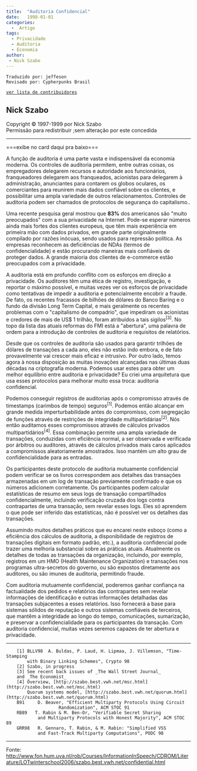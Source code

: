 ```yaml
---
title:  "Auditoria Confidencial"
date:   1998-01-01
categories:
  -  Artigo
tags:
  - Privacidade
  - Auditoria
  - Economia
author:
 - Nick Szabo
---
```


```
Traduzido por: jeffeson
Revisado por: Cypherpunks Brasil
```
[```ver lista de contribuidores```](/about/#contribuidores)

## Nick Szabo  

Copyright © 1997-1999 por Nick Szabo  
Permissão para redistribuir ;sem alteração por este concedida

---

===exibe no card daqui pra baixo===

A função de auditoria é uma parte vasta e indispensável da economia moderna. Os controles de auditoria permitem, entre outras coisas, os empregadores delegarem recursos e autoridade aos funcionários, franqueadores delegarem aos franqueados, acionistas para delegarem à administração, anunciantes para contarem os globos oculares, os comerciantes para reunirem mais dados confiável sobre os clientes, e possibilitar uma ampla variedade de outros relacionamentos. Controles de auditoria podem ser chamados de protocolos de segurança do capitalismo..

Uma recente pesquisa geral mostrou que **83%** dos americanos são "muito preocupados" com a sua privacidade na Internet. Pode-se esperar números ainda mais fortes dos clientes europeus, que têm mais experiência em primeira mão com dados privados, em grande parte originalmente compilado por razões inócuas, sendo usados para repressão política. As empresas reconhecem as deficiências de NDAs (termos de confidencialidade) e estão procurando maneiras mais confiáveis de proteger dados. A grande maioria dos clientes de e-commerce estão preocupados com a privacidade.

A auditoria está em profundo conflito com os esforços em direção a privacidade. Os auditores têm uma ética de registro, investigação, e reportar o máximo possível, e muitas vezes ver os esforços de privacidade como tentativas de impedir a auditoria e potencialmente encobrir a fraude. De fato, os recentes fracassos de bilhões de dólares do Banco Baring e o fundo da divisão Long Term Capital, e mais geralmente os recentes problemas com o "capitalismo de compadrio", que impediram os acionistas e credores de mais de US$ 1 trilhão, foram atribuídos a tais sigilos<sup>[3]</sup>. No topo da lista das atuais reformas do FMI está a "abertura", uma palavra de ordem para a introdução de controles de auditoria e requisitos de relatórios.

Desde que os controles de auditoria são usados para garantir trilhões de dólares de transações a cada ano, eles não estão indo embora, e de fato provavelmente vai crescer mais eficaz e intrusivo. Por outro lado, temos agora à nossa disposição as muitas inovações alcançadas nas últimas duas décadas na criptografia moderna. Podemos usar estes para obter um melhor equilíbrio entre auditoria e privacidade? Eu criei uma arquitetura que usa esses protocolos para melhorar muito essa troca: auditoria confidencial.

Podemos conseguir registros de auditorias após o compromisso através de timestamps (carimbos de tempo) seguros<sup>[1]</sup>. Podemos então alcançar em grande medida imperturbabilidade antes do compromisso, com segregação de funções através de restrições de integridade multipartidárias<sup>[2]</sup>. Nós então auditamos esses compromissos através de cálculos privados multipartidários<sup>[4]</sup>. Essa combinação permite uma ampla variedade de transações, conduzidas com eficiência normal, a ser observada e verificada por árbitros ou auditores, através de cálculos privados mais caros aplicados a compromissos aleatoriamente amostrados. Isso mantém um alto grau de confidencialidade para as entradas.

Os participantes deste protocolo de auditoria mutuamente confidencial podem verificar se os livros correspondem aos detalhes das transações armazenadas em um log de transação previamente confirmado e que os números adicionem corretamente. Os participantes podem calcular estatísticas de resumo em seus logs de transação compartilhados confidencialmente, incluindo verificação cruzada dos logs contra contrapartes de uma transação, sem revelar esses logs. Eles só aprendem o que pode ser inferido das estatísticas, não é possível ver os detalhes das transações.

Assumindo muitos detalhes práticos que eu encarei neste esboço (como a eficiência dos cálculos de auditoria, a disponibilidade de registros de transações digitais em formato padrão, etc.), a auditoria confidencial pode trazer uma melhoria substancial sobre as práticas atuais. Atualmente os detalhes de todas as transações da organização, incluindo, por exemplo, registros em um HMO (Health Maintenance Organization) e transações nos programas ultra-secretos do governo, ou são expostos diretamente aos auditores, ou são imunes de auditoria, permitindo fraude.

Com auditoria mutuamente confidencial, poderemos ganhar confiança na factualidade dos pedidos e relatórios das contrapartes sem revelar informações de identificação e outras informações detalhadas das transações subjacentes a esses relatórios. Isso fornecerá a base para sistemas sólidos de reputação e outros sistemas confiáveis de terceiros, que mantêm a integridade ao longo do tempo, comunicações, sumarização, e preservar a confidencialidade para os participantes da transação. Com auditoria confidencial, muitas vezes seremos capazes de ter abertura e privacidade.


---

``` 
    [1] BLLV98  A. Buldas, P. Laud, H. Lipmaa, J. Villemson, "Time-Stamping
        with Binary Linking Schemes", Crypto 98
    [2] Szabo, in progress
    [3] See recent back issues of _The Wall Street Journal_
    and _The Economist_
    [4] Overview, [http://szabo.best.vwh.net/msc.html](http://szabo.best.vwh.net/msc.html)
        Quorum systems model, [http://szabo.best.vwh.net/quorum.html](http://szabo.best.vwh.net/quorum.html)
    B91     D. Beaver, "Efficient Multiparty Protocols Using Circuit
                    Randomization", ACM STOC 91
    RB89   T. Rabin & M. Ben-Or, "Verifiable Secret Sharing
            and Multiparty Protocols with Honest Majority", ACM STOC 89
    GRR98   R. Gennaro, T. Rabin, & M. Rabin: "Simplified VSS
            and Fast-Track Multiparty Computations", PODC 98
```
---
Fonte: http://www.fon.hum.uva.nl/rob/Courses/InformationInSpeech/CDROM/Literature/LOTwinterschool2006/szabo.best.vwh.net/confidential.html